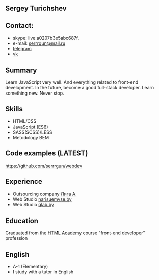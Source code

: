 ## Sergey Turichshev 

## Contact:

+ skype:    live:a0207b3e5abc687f.
+ e-mail:   serrrgun@mail.ru    
+ [telegram](https://t.me/serrrgun)
+ [vk](https://vk.com/roadtoit)

## Summary 
Learn JavaScript very well. And everything related to front-end development. 
In the future, become a good full-stack developer. Learn something new. 
Never stop.

## Skills 
    
* HTML/CSS
* JavaScript (ES6)
* SASS(SCSS)/LESS
* Metodology BEM

## Code examples (LATEST)
    
https://github.com/serrrgun/webdev

## Experience 
    
* Outsourcing company [Лига А.](https://liga-a.ru/) 
* Web Studio [narisuemvse.by](https://narisuemvse.by/)
* Web Studio [qlab.by](https://qlab.by/)

## Education 
    
Graduated from the [HTML Academy](https://htmlacademy.ru/) course "front-end developer" profession

## English 
* A-1 (Elementary)
* I study with a tutor in English
